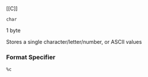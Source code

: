 [[C]]

`char`

1 byte

Stores a single character/letter/number, or ASCII values

### Format Specifier

`%c`